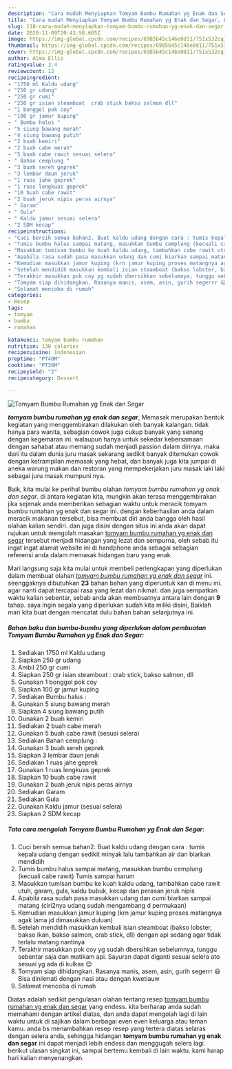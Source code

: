 ```yaml
---
description: "Cara mudah Menyiapkan Tomyam Bumbu Rumahan yg Enak dan Segar, Lezat Sekali"
title: "Cara mudah Menyiapkan Tomyam Bumbu Rumahan yg Enak dan Segar, Lezat Sekali"
slug: 118-cara-mudah-menyiapkan-tomyam-bumbu-rumahan-yg-enak-dan-segar-lezat-sekali
date: 2020-11-09T20:43:58.605Z
image: https://img-global.cpcdn.com/recipes/6985b45c146e0d11/751x532cq70/tomyam-bumbu-rumahan-yg-enak-dan-segar-foto-resep-utama.jpg
thumbnail: https://img-global.cpcdn.com/recipes/6985b45c146e0d11/751x532cq70/tomyam-bumbu-rumahan-yg-enak-dan-segar-foto-resep-utama.jpg
cover: https://img-global.cpcdn.com/recipes/6985b45c146e0d11/751x532cq70/tomyam-bumbu-rumahan-yg-enak-dan-segar-foto-resep-utama.jpg
author: Alma Ellis
ratingvalue: 3.4
reviewcount: 12
recipeingredient:
- "1750 ml Kaldu udang"
- "250 gr udang"
- "250 gr cumi"
- "250 gr isian steamboat  crab stick bakso salmon dll"
- "1 bonggol pok coy"
- "100 gr jamur kuping"
- " Bumbu halus "
- "5 siung bawang merah"
- "4 siung bawang putih"
- "2 buah kemiri"
- "2 buah cabe merah"
- "5 buah cabe rawit sesuai selera"
- " Bahan cemplung "
- "3 buah sereh geprek"
- "3 lembar daun jeruk"
- "1 ruas jahe geprek"
- "1 ruas lengkuas geprek"
- "10 buah cabe rawit"
- "2 buah jeruk nipis peras airnya"
- " Garam"
- " Gula"
- " Kaldu jamur sesuai selera"
- "2 SDM kecap"
recipeinstructions:
- "Cuci bersih semua bahan2. Buat kaldu udang dengan cara : tumis kepala udang dengan sedikit minyak lalu tambahkan air dan biarkan mendidih"
- "Tumis bumbu halus sampai matang, masukkan bumbu cemplung (kecuali cabe rawit) Tumis sampai harum"
- "Masukkan tumisan bumbu ke kuah kaldu udang, tambahkan cabe rawit utuh, garam, gula, kaldu bubuk, kecap dan perasan jeruk nipis"
- "Apabila rasa sudah pasa masukkan udang dan cumi biarkan sampai matang (ciri2nya udang sudah mengambang d permukaan)"
- "Kemudian masukkan jamur kuping (krn jamur kuping proses matangnya agak lama jd dimasukkan duluan)"
- "Setelah mendidih masukkan kembali isian steamboat (bakso lobster, bakso ikan, bakso salmon, crab stick, dll) dengan api sedang agar tidak terlalu matang nantinya"
- "Terakhir masukkan pok coy yg sudah dbersihkan sebelumnya, tunggu sebentar saja dan matikam api. Sayuran dapat diganti sesuai selera ato sesuai yg ada di kulkas 😊"
- "Tomyam siap dihidangkan. Rasanya manis, asem, asin, gurih segerrr 😃 Bisa dinikmati dengan nasi atau dengan kwetiauw"
- "Selamat mencoba di rumah"
categories:
- Resep
tags:
- tomyam
- bumbu
- rumahan

katakunci: tomyam bumbu rumahan 
nutrition: 130 calories
recipecuisine: Indonesian
preptime: "PT40M"
cooktime: "PT36M"
recipeyield: "2"
recipecategory: Dessert

---
```



![Tomyam Bumbu Rumahan yg Enak dan Segar](https://img-global.cpcdn.com/recipes/6985b45c146e0d11/751x532cq70/tomyam-bumbu-rumahan-yg-enak-dan-segar-foto-resep-utama.jpg)

<b><i>tomyam bumbu rumahan yg enak dan segar</i></b>, Memasak merupakan bentuk kegiatan yang menggembirakan dilakukan oleh banyak kalangan. tidak hanya para wanita, sebagian cowok juga cukup banyak yang senang dengan kegemaran ini. walaupun hanya untuk sekedar kebersamaan dengan sahabat atau memang sudah menjadi passion dalam dirinya. maka dari itu dalam dunia juru masak sekarang sedikit banyak ditemukan cowok dengan ketrampilan memasak yang hebat, dan banyak juga kita jumpai di aneka warung makan dan restoran yang mempekerjakan juru masak laki laki sebagai juru masak mumpuni nya.

Baik, kita mulai ke perihal bumbu olahan <i>tomyam bumbu rumahan yg enak dan segar</i>. di antara kegiatan kita, mungkin akan terasa menggembirakan jika sejenak anda memberikan sebagian waktu untuk meracik tomyam bumbu rumahan yg enak dan segar ini. dengan keberhasilan anda dalam meracik makanan tersebut, bisa membuat diri anda bangga oleh hasil olahan kalian sendiri. dan juga disini dengan situs ini anda akan dapat rujukan untuk mengolah masakan <u>tomyam bumbu rumahan yg enak dan segar</u> tersebut menjadi hidangan yang lezat dan sempurna, oleh sebab itu ingat ingat alamat website ini di handphone anda sebagai sebagian referensi anda dalam memasak hidangan baru yang enak.




Mari langsung saja kita mulai untuk membeli perlengkapan yang diperlukan dalam membuat olahan <u><i>tomyam bumbu rumahan yg enak dan segar</i></u> ini. seenggaknya dibutuhkan <b>23</b> bahan bahan yang diperuntuk kan di menu ini. agar nanti dapat tercapai rasa yang lezat dan nikmat. dan juga sempatkan waktu kalian sebentar, sebab anda akan membuatnya antara lain dengan <b>9</b> tahap. saya ingin segala yang diperlukan sudah kita miliki disini, Baiklah mari kita buat dengan mencatat dulu bahan bahan selanjutnya ini.

<!--inarticleads1-->

##### Bahan baku dan bumbu-bumbu yang diperlukan dalam pembuatan Tomyam Bumbu Rumahan yg Enak dan Segar:

1. Sediakan 1750 ml Kaldu udang
1. Siapkan 250 gr udang
1. Ambil 250 gr cumi
1. Siapkan 250 gr isian steamboat : crab stick, bakso salmon, dll
1. Gunakan 1 bonggol pok coy
1. Siapkan 100 gr jamur kuping
1. Sediakan  Bumbu halus :
1. Gunakan 5 siung bawang merah
1. Siapkan 4 siung bawang putih
1. Gunakan 2 buah kemiri
1. Sediakan 2 buah cabe merah
1. Gunakan 5 buah cabe rawit (sesuai selera)
1. Sediakan  Bahan cemplung :
1. Gunakan 3 buah sereh geprek
1. Siapkan 3 lembar daun jeruk
1. Sediakan 1 ruas jahe geprek
1. Gunakan 1 ruas lengkuas geprek
1. Siapkan 10 buah cabe rawit
1. Gunakan 2 buah jeruk nipis peras airnya
1. Sediakan  Garam
1. Sediakan  Gula
1. Gunakan  Kaldu jamur (sesuai selera)
1. Siapkan 2 SDM kecap




<!--inarticleads2-->

##### Tata cara mengolah Tomyam Bumbu Rumahan yg Enak dan Segar:

1. Cuci bersih semua bahan2. Buat kaldu udang dengan cara : tumis kepala udang dengan sedikit minyak lalu tambahkan air dan biarkan mendidih
1. Tumis bumbu halus sampai matang, masukkan bumbu cemplung (kecuali cabe rawit) Tumis sampai harum
1. Masukkan tumisan bumbu ke kuah kaldu udang, tambahkan cabe rawit utuh, garam, gula, kaldu bubuk, kecap dan perasan jeruk nipis
1. Apabila rasa sudah pasa masukkan udang dan cumi biarkan sampai matang (ciri2nya udang sudah mengambang d permukaan)
1. Kemudian masukkan jamur kuping (krn jamur kuping proses matangnya agak lama jd dimasukkan duluan)
1. Setelah mendidih masukkan kembali isian steamboat (bakso lobster, bakso ikan, bakso salmon, crab stick, dll) dengan api sedang agar tidak terlalu matang nantinya
1. Terakhir masukkan pok coy yg sudah dbersihkan sebelumnya, tunggu sebentar saja dan matikam api. Sayuran dapat diganti sesuai selera ato sesuai yg ada di kulkas 😊
1. Tomyam siap dihidangkan. Rasanya manis, asem, asin, gurih segerrr 😃 Bisa dinikmati dengan nasi atau dengan kwetiauw
1. Selamat mencoba di rumah




Diatas adalah sedikit pengulasan olahan tentang resep <u>tomyam bumbu rumahan yg enak dan segar</u> yang endess. kita berharap anda sudah memahami dengan artikel diatas, dan anda dapat mengolah lagi di lain waktu untuk di sajikan dalam berbagai even even keluarga atau teman kamu. anda bs menambahkan resep resep yang tertera diatas selaras dengan selera anda, sehingga hidangan <b>tomyam bumbu rumahan yg enak dan segar</b> ini dapat menjadi lebih endess dan menggugah selera lagi. berikut ulasan singkat ini, sampai bertemu kembali di lain waktu. kami harap hari kalian menyenangkan.

